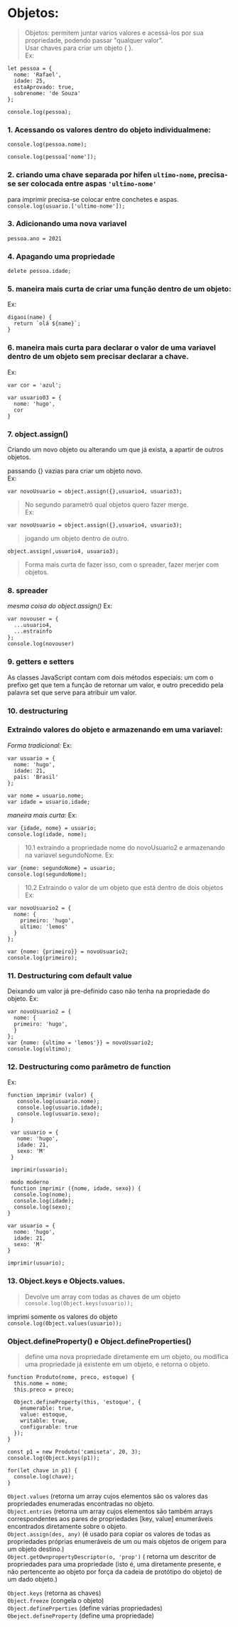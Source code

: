 # Objetos:
>Objetos: permitem juntar varios valores e acessá-los por sua propriedade, podendo passar "qualquer valor". <br>
>Usar chaves para criar um objeto { }. <br>
Ex:
```
let pessoa = {
  nome: 'Rafael',
  idade: 25,
  estaAprovado: true,
  sobrenome: 'de Souza'
};

console.log(pessoa);
```
### 1. Acessando os valores dentro do objeto individualmene:

```console.log(pessoa.nome);```

```console.log(pessoa['nome']);``` <br>
### 2. criando uma chave separada por hifen ```ultimo-nome```, precisa-se ser colocada entre aspas ```'ultimo-nome'``` <br>
para imprimir precisa-se colocar entre conchetes e aspas.
```console.log(usuario.['ultimo-nome']);```

### 3. Adicionando uma nova variavel
```pessoa.ano = 2021```

### 4. Apagando uma propriedade
```delete pessoa.idade;```

### 5. maneira mais curta de criar uma função dentro de um objeto:
Ex:
```
digaoi(name) {
  return `olá ${name}`; 
}
```
### 6. maneira mais curta para declarar o valor de uma variavel dentro de um objeto sem precisar declarar a chave.
Ex:
```
var cor = 'azul';

var usuario03 = {
  nome: 'hugo',
  cor 
}
```
### 7. object.assign()
Criando um novo objeto ou alterando um que já exista, a apartir de outros objetos.

passando {} vazias para criar um objeto novo. <br>
Ex:
```
var novoUsuario = object.assign({},usuario4, usuario3);
```

>No segundo parametrô qual objetos quero fazer merge. <br>
Ex:
```
var novoUsuario = object.assign({},usuario4, usuario3);
```

>jogando um objeto dentro de outro. <br>
```
object.assign(,usuario4, usuario3);
```
>Forma mais curta de fazer isso, com o spreader, fazer merjer com objetos.

### 8. spreader

*mesma coisa do object.assign()*
Ex:
```
var novouser = {
  ...usuario4,
  ...estrainfo
};
console.log(novouser)
```
### 9. getters e setters

As classes JavaScript contam com dois métodos especiais: um com o prefixo get que tem a função de retornar um valor, e outro precedido pela palavra set que serve para atribuir um valor.
### 10. destructuring

### Extraindo valores do objeto e armazenando em uma variavel:
*Forma tradicional:*
Ex:
```
var usuario = {
  nome: 'hugo',
  idade: 21,
  pais: 'Brasil'
};

var nome = usuario.nome;
var idade = usuario.idade;
```
*maneira mais curta:*
Ex:
```
var {idade, nome} = usuario;
console.log(idade, nome);
```
>10.1 extraindo a propriedade nome do novoUsuario2 e armazenando na variavel segundoNome.
Ex:
```
var {nome: segundoNome} = usuario;
console.log(segundoNome);
```
>10.2 Extraindo o valor de um objeto que está dentro de dois objetos
Ex:
```
var novoUsuario2 = {
  nome: {
    primeiro: 'hugo',
    ultimo: 'lemos'
  }
};

var {nome: {primeiro}} = novoUsuario2;
console.log(primeiro);
```

### 11. Destructuring com default value
Deixando um valor já pre-definido caso não tenha na propriedade do objeto.
Ex:
```
var novoUsuario2 = {
  nome: {
  primeiro: 'hugo',
  }
};
var {nome: {ultimo = 'lemos'}} = novoUsuario2;
console.log(ultimo);
```

### 12. Destructuring como parâmetro de function
Ex:
```
function imprimir (valor) {
   console.log(usuario.nome);
   console.log(usuario.idade);
   console.log(usuario.sexo);
 }

 var usuario = {
   nome: 'hugo',
   idade: 21,
   sexo: 'M'
 }

 imprimir(usuario);

 modo moderno
 function imprimir ({nome, idade, sexo}) {
  console.log(nome);
  console.log(idade);
  console.log(sexo);
}

var usuario = {
  nome: 'hugo',
  idade: 21,
  sexo: 'M'
}

imprimir(usuario);
```
### 13. Object.keys e Objects.values.
>Devolve um array com todas as chaves de um objeto
```console.log(Object.keys(usuario));```

imprimi somente os valores do objeto
```console.log(Object.values(usuario));```

###  Object.defineProperty() e Object.defineProperties()
> define uma nova propriedade diretamente em um objeto, ou modifica uma propriedade já existente em um objeto, e retorna o objeto.
```
function Produto(nome, preco, estoque) {
  this.nome = nome;
  this.preco = preco;

  Object.defineProperty(this, 'estoque', {
    enumerable: true,
    value: estoque,
    writable: true,
    configurable: true
  });
}

const p1 = new Produto('camiseta', 20, 3);
console.log(Object.keys(p1));

for(let chave in p1) {
  console.log(chave);
}
```

```Object.values``` (retorna um array cujos elementos são os valores das propriedades enumeradas encontradas no objeto.<br>
```Object.entries``` (retorna um array cujos elementos são também arrays correspondentes aos pares de propriedades [key, value] enumeráveis encontrados diretamente sobre o objeto.<br>
```Object.assign(des, any)``` (é usado para copiar os valores de todas as propriedades próprias enumeráveis de um ou mais objetos de origem para um objeto destino.) <br>
```Object.getOwnpropertyDescriptor(o, 'prop')``` ( retorna um descritor de propriedades para uma propriedade (isto é, uma diretamente presente, e não pertencente ao objeto por força da cadeia de protótipo do objeto) de um dado objeto.)

```Object.keys``` (retorna as chaves) <br>
```Object.freeze``` (congela o objeto)<br>
```Object.definePrperties``` (define várias propriedades) <br>
```Obeject.defineProperty``` (define uma propriedade)